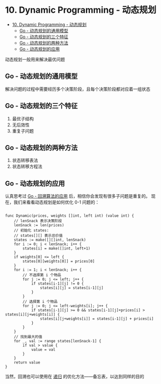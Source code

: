 # 10. Dynamic Programming - 动态规划

- [10. Dynamic Programming - 动态规划](#10-dynamic-programming---动态规划)
  - [Go - 动态规划的通用模型](#go---动态规划的通用模型)
  - [Go - 动态规划的三个特征](#go---动态规划的三个特征)
  - [Go - 动态规划的两种方法](#go---动态规划的两种方法)
  - [Go - 动态规划的应用](#go---动态规划的应用)

动态规划一般用来解决最优问题

## Go - 动态规划的通用模型

解决问题的过程中需要经历多个决策阶段，且每个决策阶段都对应着一组状态

## Go - 动态规划的三个特征

1. 最优子结构
2. 无后效性
3. 重复子问题

## Go - 动态规划的两种方法

1. 状态转移表法
2. 状态转移方程法

## Go - 动态规划的应用

认真思考过 [Go - 回溯算法的应用](09-backtracking.md#go---回溯算法的应用) 后，相信你会发现有很多子问题是重复的。
现在，我们来看看动态规划是如何优化 0-1 问题的：

```Golang

func Dynamic(prices, weights []int, left int) (value int) {
	// lenSnack 表示决策阶段
	lenSnack := len(prices)
	// 初始化 states:
	// states[][] 表示总价值
	states := make([][]int, lenSnack)
	for i := 0; i < lenSnack; i++ {
		states[i] = make([]int, left+1)
	}
	if weights[0] <= left {
		states[0][weights[0]] = prices[0]
	}
	for i := 1; i < lenSnack; i++ {
		// 不选择第 i 个物品
		for j := 0; j <= left; j++ {
			if states[i-1][j] != 0 {
				states[i][j] = states[i-1][j]
			}
		}
		// 选择第 i 个物品
		for j := 0; j <= left-weights[i]; j++ {
			if states[i-1][j] >= 0 && states[i-1][j]+prices[i] > states[i][j+weights[i]] {
				states[i][j+weights[i]] = states[i-1][j] + prices[i]
			}
		}
	}
	// 找到最大的值
	for _, val := range states[lenSnack-1] {
		if val > value {
			value = val
		}
	}
	return value
}
```

当然，回溯也可以使用在 [递归](02-recursion.md) 的优化方法——备忘表，以达到同样的目的
